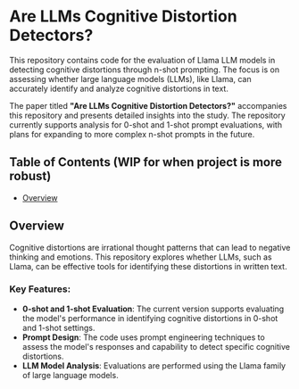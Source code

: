 # Are LLMs Cognitive Distortion Detectors?

This repository contains code for the evaluation of Llama LLM models in detecting cognitive distortions through n-shot prompting. The focus is on assessing whether large language models (LLMs), like Llama, can accurately identify and analyze cognitive distortions in text.

The paper titled **"Are LLMs Cognitive Distortion Detectors?"** accompanies this repository and presents detailed insights into the study. The repository currently supports analysis for 0-shot and 1-shot prompt evaluations, with plans for expanding to more complex n-shot prompts in the future.

## Table of Contents (WIP for when project is more robust)

- [Overview](#overview)

## Overview

Cognitive distortions are irrational thought patterns that can lead to negative thinking and emotions. This repository explores whether LLMs, such as Llama, can be effective tools for identifying these distortions in written text. 

### Key Features:
- **0-shot and 1-shot Evaluation**: The current version supports evaluating the model's performance in identifying cognitive distortions in 0-shot and 1-shot settings.
- **Prompt Design**: The code uses prompt engineering techniques to assess the model's responses and capability to detect specific cognitive distortions.
- **LLM Model Analysis**: Evaluations are performed using the Llama family of large language models.
